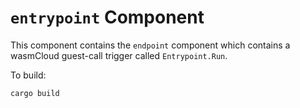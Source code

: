 # `entrypoint` Component

This component contains the `endpoint` component which contains a wasmCloud guest-call trigger called `Entrypoint.Run`.

To build:

```console
cargo build
```


